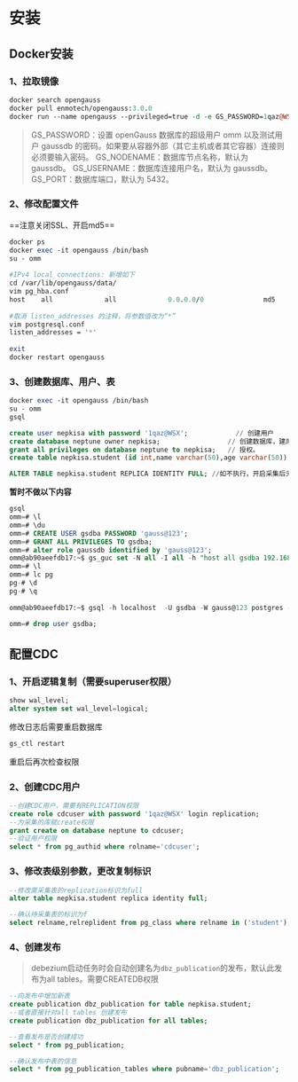 # 安装

## Docker安装

### 1、拉取镜像

```perl
docker search opengauss
docker pull enmotech/opengauss:3.0.0
docker run --name opengauss --privileged=true -d -e GS_PASSWORD=1qaz@WSX -p 15432:5432 enmotech/opengauss:3.0.0
```

> GS_PASSWORD：设置 openGauss 数据库的超级用户 omm 以及测试用户 gaussdb 的密码。如果要从容器外部（其它主机或者其它容器）连接则必须要输入密码。
> GS_NODENAME：数据库节点名称，默认为 gaussdb。
> GS_USERNAME：数据库连接用户名，默认为 gaussdb。
> GS_PORT：数据库端口，默认为 5432。

### 2、修改配置文件

==注意关闭SSL、开启md5==

```perl
docker ps
docker exec -it opengauss /bin/bash
su - omm
 
#IPv4 local connections: 新增如下
cd /var/lib/opengauss/data/
vim pg_hba.conf
host    all             all             0.0.0.0/0               md5
 
#取消 listen_addresses 的注释，将参数值改为“*”
vim postgresql.conf
listen_addresses = '*'
 
exit
docker restart opengauss
```

### 3、创建数据库、用户、表

```perl
docker exec -it opengauss /bin/bash
su - omm
gsql
```

```sql
create user nepkisa with password '1qaz@WSX';            // 创建用户
create database neptune owner nepkisa;                 // 创建数据库，建库如果不指定owner，那么默认是postgres
grant all privileges on database neptune to nepkisa;   // 授权。
create table nepkisa.student (id int,name varchar(50),age varchar(50));

ALTER TABLE nepkisa.student REPLICA IDENTITY FULL; //如不执行，开启采集后无法操作表，还得执行一次
```

**暂时不做以下内容**

```sql
gsql
omm=# \l
omm=# \du
omm=# CREATE USER gsdba PASSWORD 'gauss@123';
omm=# GRANT ALL PRIVILEGES TO gsdba;
omm=# alter role gaussdb identified by 'gauss@123';
omm@ab90aeefdb17:~$ gs_guc set -N all -I all -h "host all gsdba 192.168.100.203/32 sha256"
omm=# \l
omm=# lc pg
pg-# \d
pg-# \q
 
omm@ab90aeefdb17:~$ gsql -h localhost  -U gsdba -W gauss@123 postgres -p 5432
 
omm=# drop user gsdba;
```

## 配置CDC

### 1、开启逻辑复制（需要superuser权限）

```sql
show wal_level;
alter system set wal_level=logical;
```

修改日志后需要重启数据库

```perl
gs_ctl restart
```

重启后再次检查权限

### 2、创建CDC用户

```sql
--创建CDC用户，需要有REPLICATION权限
create role cdcuser with password '1qaz@WSX' login replication;
--为采集的库赋create权限
grant create on database neptune to cdcuser;
--验证用户权限
select * from pg_authid where rolname='cdcuser';
```

### 3、修改表级别参数，更改复制标识

```sql
--修改需采集表的replication标识为full
alter table nepkisa.student replica identity full;

--确认待采集表的标识为f
select relname,relreplident from pg_class where relname in ('student');
```

### 4、创建发布

> debezium启动任务时会自动创建名为`dbz_publication`的发布，默认此发布为all tables。需要CREATEDB权限

```sql
--向发布中增加新表
create publication dbz_publication for table nepkisa.student;
--或者直接针对all tables 创建发布
create publication dbz_publication for all tables;

--查看发布是否创建成功
select * from pg_publication;

--确认发布中表的信息
select * from pg_publication_tables where pubname='dbz_publication';
```